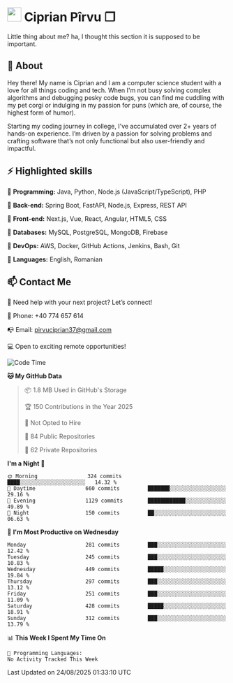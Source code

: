 # <img height="32px" src="https://user-images.githubusercontent.com/74038190/216122041-518ac897-8d92-4c6b-9b3f-ca01dcaf38ee.png"> Ciprian Pîrvu ❐ </h1>

Little thing about me? ha, I thought this section it is supposed to be important.

## 🧐 About

Hey there! My name is Ciprian and I am a computer science student with a love for all things coding and tech. When I'm not busy solving complex algorithms and debugging pesky code bugs, you can find me cuddling with my pet corgi or indulging in my passion for puns (which are, of course, the highest form of humor).

Starting my coding journey in college, I've accumulated over 2+ years of hands-on experience. I’m driven by a passion for solving problems and crafting software that’s not only functional but also user-friendly and impactful.


## ⚡ Highlighted skills

🎯 **Programming:** Java, Python, Node.js (JavaScript/TypeScript), PHP

🎯 **Back-end:** Spring Boot, FastAPI, Node.js, Express, REST API

🎯 **Front-end:** Next.js, Vue, React, Angular, HTML5, CSS

🎯 **Databases:** MySQL, PostgreSQL, MongoDB, Firebase

🎯 **DevOps:** AWS, Docker, GitHub Actions, Jenkins, Bash, Git

🎯 **Languages:** English, Romanian



## 📫 Contact Me

🤝 Need help with your next project? Let’s connect!

📱 Phone: +40 774 657 614

📭 Email: pirvuciprian37@gmail.com


💻 Open to exciting remote opportunities!

<!--START_SECTION:waka-->
![Code Time](http://img.shields.io/badge/Code%20Time-2%2C349%20hrs%2059%20mins-blue)

**🐱 My GitHub Data** 

> 📦 1.8 MB Used in GitHub's Storage 
 > 
> 🏆 150 Contributions in the Year 2025
 > 
> 🚫 Not Opted to Hire
 > 
> 📜 84 Public Repositories 
 > 
> 🔑 62 Private Repositories 
 > 
**I'm a Night 🦉** 

```text
🌞 Morning                324 commits         ████░░░░░░░░░░░░░░░░░░░░░   14.32 % 
🌆 Daytime                660 commits         ███████░░░░░░░░░░░░░░░░░░   29.16 % 
🌃 Evening                1129 commits        ████████████░░░░░░░░░░░░░   49.89 % 
🌙 Night                  150 commits         ██░░░░░░░░░░░░░░░░░░░░░░░   06.63 % 
```
📅 **I'm Most Productive on Wednesday** 

```text
Monday                   281 commits         ███░░░░░░░░░░░░░░░░░░░░░░   12.42 % 
Tuesday                  245 commits         ███░░░░░░░░░░░░░░░░░░░░░░   10.83 % 
Wednesday                449 commits         █████░░░░░░░░░░░░░░░░░░░░   19.84 % 
Thursday                 297 commits         ███░░░░░░░░░░░░░░░░░░░░░░   13.12 % 
Friday                   251 commits         ███░░░░░░░░░░░░░░░░░░░░░░   11.09 % 
Saturday                 428 commits         █████░░░░░░░░░░░░░░░░░░░░   18.91 % 
Sunday                   312 commits         ███░░░░░░░░░░░░░░░░░░░░░░   13.79 % 
```


📊 **This Week I Spent My Time On** 

```text
💬 Programming Languages: 
No Activity Tracked This Week
```


 Last Updated on 24/08/2025 01:33:10 UTC
<!--END_SECTION:waka-->
